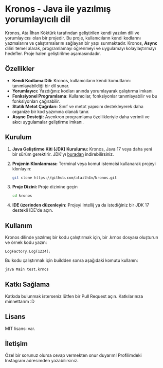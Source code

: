 # Kronos - Java ile yazılmış yorumlayıcılı dil

Kronos, Ata İlhan Köktürk tarafından geliştirilen kendi yazılım dili ve yorumlayıcısı olan bir projedir. Bu proje, kullanıcıların kendi kodlarını yazmalarını ve
çalıştırmalarını sağlayan bir yapı sunmaktadır. Kronos, **Async** dilini temel alarak, programlamayı öğrenmeyi ve
uygulamayı kolaylaştırmayı hedefler. Proje halen geliştirilme aşamasındadır.

## Özellikler

- **Kendi Kodlama Dili:** Kronos, kullanıcıların kendi komutlarını tanımlayabildiği bir dil sunar.
- **Yorumlayıcı:** Yazdığınız kodları anında yorumlayarak çalıştırma imkanı.
- **Fonksiyonel Programlama:** Kullanıcılar, fonksiyonlar tanımlayabilir ve bu fonksiyonları çağırabilir.
- **Statik Metot Çağrıları:** Sınıf ve metot yapısını destekleyerek daha organize bir kod yazımına olanak tanır.
- **Async Desteği:** Asenkron programlama özellikleriyle daha verimli ve akıcı uygulamalar geliştirme imkanı.

## Kurulum

1. **Java Geliştirme Kiti (JDK) Kurulumu:**
   Kronos, Java 17 veya daha yeni bir sürüm gerektirir.
   JDK'yı [buradan](https://www.oracle.com/java/technologies/javase/jdk17-archive-downloads.html) indirebilirsiniz.

2. **Projenin Klonlanması:**
   Terminal veya komut istemcisi kullanarak projeyi klonlayın:
   ```bash
   git clone https://github.com/atailh4n/kronos.git
   ```
3. **Proje Dizini:**
   Proje dizinine geçin
   ```bash
   cd kronos
   ```
4. **IDE üzerinden düzenleyin:**
   Projeyi Intellij ya da istediğiniz bir JDK 17 destekli IDE'de açın.

## Kullanım

Kronos dilinde yazılmış bir kodu çalıştırmak için, bir .krnos dosyası oluşturun ve örnek kodu yazın:

  ```krnos
  LogFactory.Log(1234);
  ```

Bu kodu çalıştırmak için buildden sonra aşağıdaki komutu kullanın:

  ```bash
  java Main test.krnos
  ```

## Katkı Sağlama

Katkıda bulunmak isterseniz lütfen bir Pull Request açın. Katkılarınıza minnettarım :D

## Lisans

MIT lisansı var.

## İletişim

Özel bir sorunuz olursa cevap vermekten onur duyarım! Profilimdeki Instagram adresimden yazabilirsiniz.
